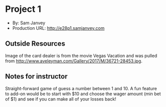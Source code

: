 # Project 1
- By: Sam Janvey
- Production URL: <http://e28p1.samjanvey.com>

## Outside Resources
Image of the card dealer is from the movie Vegas Vacation and was pulled from <http://www.aveleyman.com/Gallery/2017/M/36721-28453.jpg>.

## Notes for instructor
Straight-forward game of guess a number between 1 and 10. A fun feature to add-on would be to start with $10 and choose the wager amount (min bet of $1) and see if you can make all of your losses back!